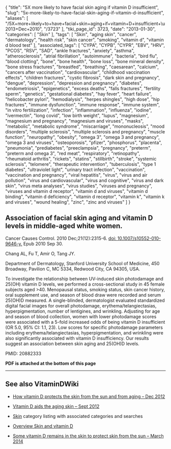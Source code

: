 {
    "title": "5X more likely to have facial skin aging if vitamin D insufficient",
    "slug": "5x-more-likely-to-have-facial-skin-aging-if-vitamin-d-insufficient",
    "aliases": [
        "/5X+more+likely+to+have+facial+skin+aging+if+vitamin+D+insufficient+\u2013+Dec+2010",
        "/3723"
    ],
    "tiki_page_id": 3723,
    "date": "2013-01-30",
    "categories": [
        "Skin"
    ],
    "tags": [
        "Skin",
        "aging skin",
        "cancer",
        "dermatology",
        "health risk",
        "skin cancer",
        "smoking",
        "vitamin d",
        "vitamin d blood test"
    ],
    "associated_tags": [
        "CYPA",
        "CYPB",
        "CYPR",
        "EBV",
        "HRV",
        "PCOS",
        "RSV",
        "SAD",
        "ankle fractures",
        "anxiety",
        "asthma",
        "atherosclerosis",
        "atrial fibrillation",
        "autoimmune",
        "bacteria",
        "bird flu",
        "blood clotting",
        "bone",
        "bone health",
        "bone loss",
        "bone mineral density",
        "bone stress fractures",
        "breastfed",
        "breathing",
        "caesarean",
        "calcium",
        "cancers after vaccination",
        "cardiovascular",
        "childhood vaccination effects",
        "children fractures",
        "cystic fibrosis",
        "dark skin and pregnancy",
        "dengue",
        "depression",
        "depression and pregnancy",
        "diabetes",
        "endometriosis",
        "epigenetics",
        "excess deaths",
        "falls fractures",
        "fertility sperm",
        "genetics",
        "gestational diabetes",
        "hay fever",
        "heart failure",
        "helicobacter pylori",
        "hemodialysis",
        "herpes shingles",
        "high dose",
        "hip fractures",
        "immune dysfunction",
        "immune response",
        "immune system",
        "in vitro fertilization",
        "infection",
        "inflammation",
        "influenza",
        "iodine",
        "ivermectin",
        "long covid",
        "low birth weight",
        "lupus",
        "magnesium",
        "magnesium and pregnancy",
        "magnesium and viruses",
        "masks",
        "metabolic",
        "metabolic syndrome",
        "miscarriage",
        "mononucleosis",
        "mood disorders",
        "multiple sclerosis",
        "multiple sclerosis and pregnancy",
        "muscle function",
        "neuropathy",
        "obesity",
        "omega 3",
        "omega 3 and pregnancy",
        "omega 3 and viruses",
        "osteoporosis",
        "pfizer",
        "phosphorus",
        "placenta",
        "pneumonia",
        "prediabetes",
        "preeclampsia",
        "pregnancy",
        "preterm",
        "preterm and omega 3",
        "red meat",
        "respiratory",
        "retinopathy",
        "rheumatoid arthritis",
        "rickets",
        "statins",
        "stillbirth",
        "stroke",
        "systemic sclerosis",
        "telomere",
        "therapeutic intervention",
        "tuberculosis",
        "type 1 diabetes",
        "ultraviolet light",
        "urinary tract infection",
        "vaccination",
        "vaccination and pregnancy",
        "viral hepatitis",
        "virus",
        "virus and air pollution",
        "virus and cardiovascular",
        "virus and cognitive",
        "virus and dark skin",
        "virus meta analyses",
        "virus studies",
        "viruses and pregnancy",
        "viruses and vitamin d receptor",
        "vitamin d and viruses",
        "vitamin d binding",
        "vitamin d deficiency",
        "vitamin d receptor",
        "vitamin k",
        "vitamin k and viruses",
        "wound healing",
        "zinc",
        "zinc and viruses"
    ]
}


## Association of facial skin aging and vitamin D levels in middle-aged white women.

Cancer Causes Control. 2010 Dec;21(12):2315-6. [doi: 10.1007/s10552-010-9646-y.](https://doi.org/10.1007/s10552-010-9646-y.) Epub 2010 Sep 30.

Chang AL, Fu T, Amir O, Tang JY.

Department of Dermatology, Stanford University School of Medicine, 450 Broadway, Pavilion C, MC 5334, Redwood City, CA 94305, USA.

To investigate the relationship between UV-induced skin photodamage and 25(OH) vitamin D levels, we performed a cross-sectional study in 45 female subjects aged >40. Menopausal status, smoking status, skin cancer history, oral supplement use, and season of blood draw were recorded and serum 25(OH)D measured. A single-blinded, dermatologist evaluated standardized digital facial images for overall photodamage, erythema/telangiectasias, hyperpigmentation, number of lentigines, and wrinkling. Adjusting for age and season of blood collection, women with lower photodamage scores were associated with a 5-fold increased odds of being vitamin D insufficient (OR 5.0, 95% CI: 1.1, 23). Low scores for specific photodamage parameters including erythema/telangiectasias, hyperpigmentation, and wrinkling were also significantly associated with vitamin D insufficiency. Our results suggest an association between skin aging and 25(OH)D levels.

PMID: 20882333

 **PDF is attached at the bottom of this page** 

---

## See also VitaminDWiki

* [How vitamin D protects the skin from the sun and from aging – Dec 2012](/posts/how-vitamin-d-protects-the-skin-from-the-sun-and-from-aging)

* [Vitamin D aids the aging skin – Sept 2012](/posts/vitamin-d-aids-the-aging-skin)

* [Skin](/tags/skin.html) category listing with associated categories and searches

* [Overview Skin and vitamin D](/tags/overview-skin-and-vitamin-d.html)

* [Some vitamin D remains in the skin to protect skin from the sun – March 2014](/posts/some-vitamin-d-remains-in-the-skin-to-protect-skin-from-the-sun)